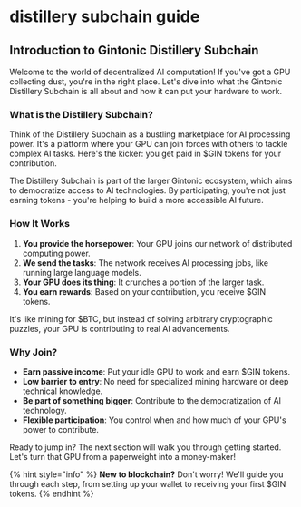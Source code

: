# distillery subchain guide

## Introduction to Gintonic Distillery Subchain

Welcome to the world of decentralized AI computation! If you've got a GPU collecting dust, you're in the right place. Let's dive into what the Gintonic Distillery Subchain is all about and how it can put your hardware to work.

### What is the Distillery Subchain?

Think of the Distillery Subchain as a bustling marketplace for AI processing power. It's a platform where your GPU can join forces with others to tackle complex AI tasks. Here's the kicker: you get paid in $GIN tokens for your contribution.

The Distillery Subchain is part of the larger Gintonic ecosystem, which aims to democratize access to AI technologies. By participating, you're not just earning tokens - you're helping to build a more accessible AI future.

### How It Works

1. **You provide the horsepower**: Your GPU joins our network of distributed computing power.
2. **We send the tasks**: The network receives AI processing jobs, like running large language models.
3. **Your GPU does its thing**: It crunches a portion of the larger task.
4. **You earn rewards**: Based on your contribution, you receive $GIN tokens.

It's like mining for $BTC, but instead of solving arbitrary cryptographic puzzles, your GPU is contributing to real AI advancements.

### Why Join?

* **Earn passive income**: Put your idle GPU to work and earn $GIN tokens.
* **Low barrier to entry**: No need for specialized mining hardware or deep technical knowledge.
* **Be part of something bigger**: Contribute to the democratization of AI technology.
* **Flexible participation**: You control when and how much of your GPU's power to contribute.

Ready to jump in? The next section will walk you through getting started. Let's turn that GPU from a paperweight into a money-maker!

{% hint style="info" %}
**New to blockchain?** Don't worry! We'll guide you through each step, from setting up your wallet to receiving your first $GIN tokens.
{% endhint %}
